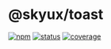 # @skyux/toast

[![npm](https://img.shields.io/npm/v/@skyux/toast.svg)](https://www.npmjs.com/package/@skyux/toast)
[![status](https://travis-ci.org/blackbaud/skyux-toast.svg?branch=master)](https://travis-ci.org/blackbaud/skyux-toast)
[![coverage](https://codecov.io/gh/blackbaud/skyux-toast/branch/master/graphs/badge.svg?branch=master)](https://codecov.io/gh/blackbaud/skyux-toast/branch/master)
